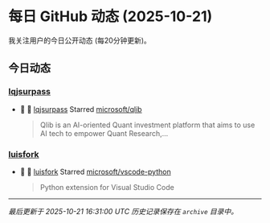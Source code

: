 # 每日 GitHub 动态 (2025-10-21)

我关注用户的今日公开动态 (每20分钟更新)。

## 今日动态

### [lqjsurpass](https://github.com/lqjsurpass)
- 🌟 👤 [lqjsurpass](https://github.com/lqjsurpass) Starred [microsoft/qlib](https://github.com/microsoft/qlib)
  > Qlib is an AI-oriented Quant investment platform that aims to use AI tech to empower Quant Research,...

### [luisfork](https://github.com/luisfork)
- 🌟 👤 [luisfork](https://github.com/luisfork) Starred [microsoft/vscode-python](https://github.com/microsoft/vscode-python)
  > Python extension for Visual Studio Code


---
*最后更新于 2025-10-21 16:31:00 UTC*
*历史记录保存在 `archive` 目录中。*
